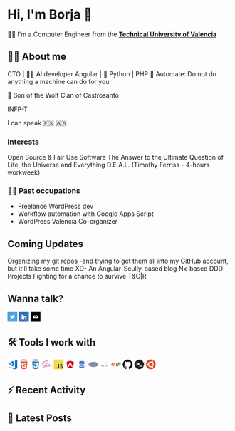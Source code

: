 # Hi, I'm Borja 👋

👨‍🎓 I'm a Computer Engineer from the **[Technical University of Valencia](http://www.upv.es/index-en.html)**

## 🙋‍♂️ About me

CTO | 👨‍💻 AI developer
Angular | 🐍 Python | PHP
🦾 Automate: Do not do anything a machine can do for you

🐺 Son of the Wolf Clan of Castrosanto

INFP-T

I can speak 🇪🇸 🇬🇧

### Interests

Open Source & Fair Use Software
The Answer to the Ultimate Question of Life, the Universe and Everything
D.E.A.L. (Timothy Ferriss - 4-hours workweek)

### 👨‍💼 Past occupations

* Freelance WordPress dev
* Workflow automation with Google Apps Script
* WordPress Valencia Co-organizer

## Coming Updates

Organizing my git repos -and trying to get them all into my GitHub account, but it’ll take some time XD-
An Angular-Scully-based blog
Nx-based DDD Projects
Fighting for a chance to survive T&C|R

## Wanna talk?

[![Twitter Profile](images/twitter_22x22.png)][twitter]
[![LinkedIn Profile](images/linkedin_22x22.png)][linkedin]
[![Email Address](images/email_22x22.png)][email]

## 🛠 Tools I work with

![Visual Studio Code](images/visual-studio-code_22x22.png)
![HTML5](images/html5_22x22.png)
![CSS3](images/css3_22x22.png)
![Sass](images/sass_22x22.png)
![JavaScript](images/javascript_22x22.png)
![Angular](images/angular_22x22.png)
![SQL](images/sql_22x22.png)
![PHP](images/php_22x22.png)
![MySQL](images/mysql_22x22.png)
![Git](images/git_22x22.png)
![GitHub](images/github_22x22.png)
![Terminal](images/terminal_22x22.png)
![Ubuntu](images/ubuntu_22x22.png)

## ⚡ Recent Activity

<!--START_SECTION:activity-->

## 📝 Latest Posts

[community-website]: https://borjalofe.com
[dev-website]: https://borjalofe.dev
[email]: mailto:im@borjalofe.com
[github]: https://github.com/borjalofe
[gitlab]: https://gitlab.com/borjalofe
[instagram]: https://instagram.com/borjalofe
[linkedin]: https://linkedin.com/in/borjalofe
[twitter]: https://twitter.com/borjalofe
[wordpress]: https://profiles.wordpress.org/borjalofe
[youtube]: https://youtube.com/borjalofe
